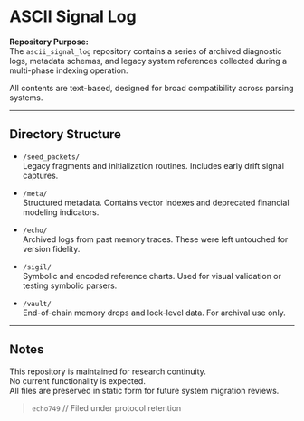 # ASCII Signal Log

**Repository Purpose:**  
The `ascii_signal_log` repository contains a series of archived diagnostic logs, metadata schemas, and legacy system references collected during a multi-phase indexing operation.

All contents are text-based, designed for broad compatibility across parsing systems.

---

## Directory Structure

- `/seed_packets/`  
  Legacy fragments and initialization routines. Includes early drift signal captures.

- `/meta/`  
  Structured metadata. Contains vector indexes and deprecated financial modeling indicators.

- `/echo/`  
  Archived logs from past memory traces. These were left untouched for version fidelity.

- `/sigil/`  
  Symbolic and encoded reference charts. Used for visual validation or testing symbolic parsers.

- `/vault/`  
  End-of-chain memory drops and lock-level data. For archival use only.

---

## Notes

This repository is maintained for research continuity.  
No current functionality is expected.  
All files are preserved in static form for future system migration reviews.

> `echo749` // Filed under protocol retention